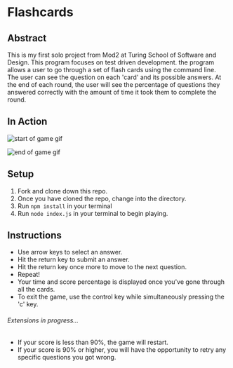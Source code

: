 # Flashcards
## Abstract
This is my first solo project from Mod2 at Turing School of Software and Design. This program focuses on test driven development. the program allows a user to go through a set of flash cards using the command line. The user can see the question on each 'card' and its possible answers. At the end of each round, the user will see the percentage of questions they answered correctly with the amount of time it took them to complete the round.

## In Action

![start of game gif](https://media.giphy.com/media/U5DKgIOjEc2mVnaKj4/giphy.gif)

![end of game gif](https://media.giphy.com/media/fA2wJ50baU0M42DLLn/giphy.gif)

## Setup
1. Fork and clone down this repo.
2. Once you have cloned the repo, change into the directory.
3. Run ```npm install``` in your terminal
4. Run ```node index.js``` in your terminal to begin playing.

## Instructions
* Use arrow keys to select an answer.
* Hit the return key to submit an answer.
* Hit the return key once more to move to the next question.
* Repeat!
* Your time and score percentage is displayed once you've gone through all the cards.
* To exit the game, use the control key while simultaneously pressing the 'c' key.
###### Extensions in progress...
* If your score is less than 90%, the game will restart.
* If your score is 90% or higher, you will have the opportunity to retry any specific questions you got wrong.
